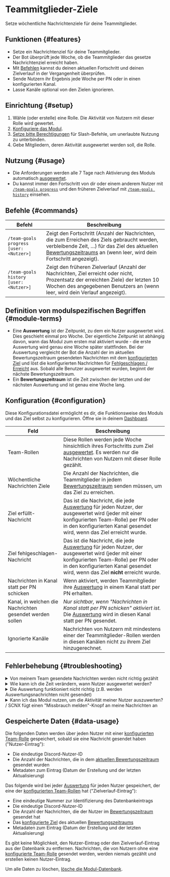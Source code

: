 # Teammitglieder-Ziele

Setze wöchentliche Nachrichtenziele für deine Teammitglieder.

<ModuleOverview moduleName="team-goals" />

## Funktionen {#features}

* Setze ein Nachrichtenziel für deine Teammitglieder.
* Der Bot überprüft jede Woche, ob die Teammitglieder das gesetze Nachrichtenziel erreicht haben.
* Mit [Befehlen](#commands) kannst du deinen aktuellen Fortschritt und deinen Zielverlauf in der Vergangenheit überprüfen.
* Sende Nutzern ihr Ergebnis jede Woche per PN oder in einen konfigurierten Kanal.
* Lasse Kanäle optional von den Zielen ignorieren.

## Einrichtung {#setup}

1. Wähle (oder erstelle) eine Rolle. Die Aktivität von Nutzern mit dieser Rolle wird gewertet.
2. [Konfiguriere das Modul](#configuration).
3. [Setze bitte Berechtigungen](./../../slash-commands) für Slash-Befehle, um unerlaubte Nutzung zu unterbinden.
4. Gebe Mitgliedern, deren Aktivität ausgewertet werden soll, die Rolle.

## Nutzung {#usage}

* Die Anforderungen werden alle 7 Tage nach Aktivierung des Moduls automatisch [ausgewertet](#module-terms).
* Du kannst immer den Fortschritt von dir oder einem anderem Nutzer mit [`/team-goals progress`](#commands) und den früheren Zielverlauf mit [`/team-goals history`](#commands) einsehen.

## Befehle {#commands}

<SlashCommandExplanation />

| Befehl                                 | Beschreibung                                                                                                                                                                                                                        |
|----------------------------------------|-------------------------------------------------------------------------------------------------------------------------------------------------------------------------------------------------------------------------------------|
| `/team-goals progress [user:<Nutzer>]` | Zeigt den Fortschritt (Anzahl der Nachrichten, die zum Erreichen des Ziels gebraucht werden, verbleibende Zeit, …) für das Ziel des aktuellen [Bewertungszeitraums](#module-terms) an (wenn leer, wird dein Fortschritt angezeigt). |
| `/team-goals history [user:<Nutzer>]`  | Zeigt den früheren Zielverlauf (Anzahl der Nachrichten, Ziel erreicht oder nicht, Prozentsatz der erreichten Ziele) der letzten 10 Wochen des angegebenen Benutzers an (wenn leer, wird dein Verlauf angezeigt).                        |

## Definition von modulspezifischen Begriffen {#module-terms}

* Eine **Auswertung** ist der Zeitpunkt, zu dem ein Nutzer ausgewertet wird. Dies geschieht einmal pro Woche. Der eigentliche Zeitpunkt ist abhängig davon, wann das Modul zum ersten mal aktiviert wurde - die erste Auswertung wird genau eine Woche
  später stattfinden. Bei der Auswertung vergleicht der Bot die Anzahl der im aktuellen Bewertungszeitraum gesendeten Nachrichten mit dem [konfigurierten Ziel](#configuration) und löst die konfigurierten Nachrichten für [Fehlgeschlagen / Erreicht](#configuration) aus. Sobald alle Benutzer ausgewertet wurden, beginnt der nächste Bewertungszeitraum.
* Ein **Bewertungszeitraum** ist die Zeit zwischen der letzten und der nächsten Auswertung und ist genau eine Woche lang.

## Konfiguration {#configuration}

Diese Konfigurationsdatei ermöglicht es dir, die Funktionsweise des Moduls und das Ziel selbst zu konfigurieren.
Öffne sie in
deinem [Dashboard](https://scnx.app/de/glink?page=bot/configuration?query=goal&file=team-goals%7Cconfig).

| Feld                                                     | Beschreibung                                                                                                                                                                                                                                  | 
|----------------------------------------------------------|-----------------------------------------------------------------------------------------------------------------------------------------------------------------------------------------------------------------------------------------------|
| Team-Rollen                                              | Diese Rollen werden jede Woche hinsichtlich ihres Fortschritts zum Ziel [ausgewertet](#module-terms). Es werden nur die Nachrichten von Nutzern mit dieser Rolle gezählt.                                                                       |
| Wöchentliche Nachrichten Ziele                           | Die Anzahl der Nachrichten, die Teammitglieder in jedem [Bewertungszeitraum](#module-terms) senden müssen, um das Ziel zu erreichen.                                                                                                          | 
| Ziel erfüllt-Nachricht                                   | Das ist die Nachricht, die jede [Auswertung](#module-terms) für jeden Nutzer, der ausgewertet wird (jeder mit einer konfigurierten Team-Rolle) per PN oder in den konfigurierten Kanal gesendet wird, wenn das Ziel erreicht wurde.           |
| Ziel fehlgeschlagen-Nachricht                            | Das ist die Nachricht, die jede [Auswertung](#module-terms) für jeden Nutzer, der ausgewertet wird (jeder mit einer konfigurierten Team-Rolle) per PN oder in den konfigurierten Kanal gesendet wird, wenn das Ziel **nicht** erreicht wurde. |
| Nachrichten in Kanal statt per PN schicken               | Wenn aktiviert, werden Teammitglieder ihre [Auswertung](#module-terms) in einem Kanal statt per PN erhalten.                                                                                                                                  |
| Kanal, in welchen die Nachrichten gesendet werden sollen | *Nur sichtbar, wenn "Nachrichten in Kanal statt per PN schicken" aktiviert ist.*<br/>Die [Auswertung](#module-terms) wird in diesen Kanal statt per PN gesendet.                                                                              |
| Ignorierte Kanäle                                        | Nachrichten von Nutzern mit mindestens einer der Teammitglieder-Rollen werden in diesen Kanälen nicht zu ihrem Ziel hinzugerechnet.                                                                                                           |

## Fehlerbehebung {#troubleshooting}

<details>
  <summary>Von meinem Team gesendete Nachrichten werden nicht richtig gezählt</summary>
  Bitte stelle sicher, dass
  <ul>
    <li>der Bot Zugriff auf jeden Kanal hat, in welchem Nachrichten gezählt werden sollen, und dass der Kanal kein <a href="#configuration">ignorierter Kanal</a> ist.</li>
    <li>der Nutzer mindestens eine der <a href="#configuration">konfigurierten Teammitglieder-Rollen</a> hat. Es werden nur Nachrichten gezählt, die von Nutzern gesendet wurden, welche während dem Senden mindestens eine Teammitglieder-Rolle besessen haben - Nachrichten, die gesendet werden, bevor ein Nutzer die Teammitglieder-Rolle hat, werden nicht gezählt.</li>
  </ul>
</details>

<details>
  <summary>Wie kann ich die Zeit verändern, wann Nutzer ausgewertet werden?</summary>
  Es gibt keinen einfachen Weg, das zu tun. Der Auswertungszeitpunkt basiert auf dem genauen Zeitpunkt, zu dem das Modul das erste mal aktiviert wurde (die Auswertung findet jede Woche an diesem Tag zu dieser Zeit statt). Wenn du <i>wirklich</i> einen anderen Auswertungszeitpunkt benötigst, kannst du das Modul deaktivieren, 
  die <a href="./../../additional-features#reset-module-database">Modul-Datenbank löschen</a> und warten, bis der genaue Zeitpunkt erreicht ist, zu der die Auswertung stattfinden soll, und dann das Modul wieder aktivieren.
</details>

<details>
  <summary>Die Auswertung funktioniert nicht richtig (z.B. werden Auswertungsnachrichten nicht gesendet)</summary>
  Bitte stelle sicher, dass
   <ul>
    <li>der Bot die Berecchtigung hat, Nachrichten in den <a href="#configuration">konfigurierten Kanal</a> zu senden, wenn aktiviert.</li>
    <li>deine Teammitglieder mindestens eine der <a href="#configuration">konfigurierten Team-Rollen</a> besitzen.</li>
    <li>die <a href="#configuration">konfigurierte Nachricht</a> nicht inkorrekt ist.</li>
  </ul>
  Selbst wenn keine Auswertung gesendet wurde, kannst du immer den früheren Zielverlauf mit dem Slash-Befehl <a href="#commands"><code>/team-goals history</code></a> einsehen.
</details>

<details>
  <summary>Kann ich das Modul nutzen, um die Aktivität meiner Nutzer auszuwerten? / SCNX fügt einen "Missbrauch melden"-Knopf an meine Nachrichten an</summary>
  Eine solche Nutzung verstößt gegen unsere <a href="https://sc-net.work/scnx-tos">Nutzungsbedingungen</a>, da du unsere Software nutzt, um deine Nutzer mit Spam zu belästigen. Du darfst das Modul nur
  zum Auswerten der Aktivität deiner Teammitglieder und nur mit deren Einverständnis nutzen.
  Wenn du die PN-Funktion von diesem Modul nutzt und eine ungewöhnlich hohe Anzahl an Mitgliedern auf deinem Server auswertest, wird SCNX eventuell automatisch einen "Missbrauch melden"-Knopf an deine Nachrichten anhängen.
  Du kannst auf <a href="https://sc-net.work/report-mass-dm">sc-net.work/report-mass-dm</a> mehr darüber erfahren (das ist auch der im Knopf verlinkte Link).
  Die meisten unserer Nutzer sind nie davon betroffen, und du musst dir normalerweise keine Gedanken machen, wenn du das Modul wie beschrieben benutzt.
</details>

## Gespeicherte Daten {#data-usage}

Die folgenden Daten werden über jeden Nutzer mit einer [konfigurierten Team-Rolle](#configuration) gespeichert, sobald sie eine
Nachricht gesendet haben ("Nutzer-Eintrag"):

* Die eindeutige Discord-Nutzer-ID
* Die Anzahl der Nachrichten, die in dem [aktuellen Bewertungszeitraum](#module-terms) gesendet wurden
* Metadaten zum Eintrag (Datum der Erstellung und der letzten Aktualisierung)

Das folgende wird bei jeder [Auswertung](#module-terms) für jeden Nutzer gespeichert, der eine der
[konfigurierten Team-Rollen](#configuration) hat ("Zielverlauf-Eintrag"):

* Eine eindeutige Nummer zur Identifizierung des Datenbankeintrags
* Die eindeutige Discord-Nutzer-ID
* Die Anzahl der Nachrichten, die der Nutzer im [Bewertungszeitraum](#module-terms) gesendet hat
* Das [konfigurierte Ziel](#configuration) des aktuellen [Bewertungszeitraums](#module-terms)
* Metadaten zum Eintrag (Datum der Erstellung und der letzten Aktualisierung)

Es gibt keine Möglichkeit, den Nutzer-Eintrag oder den Zielverlauf-Eintrag aus der Datenbank zu entfernen.
Nachrichten, die von Nutzern ohne eine [konfigurierte Team-Rolle](#configuration) gesendet werden, werden niemals gezählt und erstellen keinen Nutzer-Eintrag.

Um alle Daten zu löschen, [lösche die Modul-Datenbank](./../../additional-features#reset-module-database).
